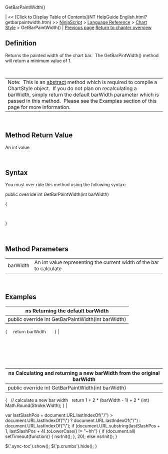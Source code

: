 ﻿










 


GetBarPaintWidth()







| &lt;&lt; [Click to Display Table of Contents](NT HelpGuide English.html?getbarpaintwidth.htm) &gt;&gt;
 [NinjaScript](ninjascript.htm) &gt; [Language Reference](language_reference_wip.htm) &gt; [Chart Style](chart_style.htm) &gt;
GetBarPaintWidth() | [Previous page](downbrushdx.htm)
[Return to chapter overview](chart_style.htm)










Definition
----------


Returns the painted width of the chart bar.  The GetBarPintWidth() method will return a minimum value of 1.


 




|  |
| --- |
| Note:  This is an [abstract](https://msdn.microsoft.com/en-us/library/sf985hc5.aspx) method which is required to compile a ChartStyle object.  If you do not plan on recalculating a barWidth, simply return the default barWidth parameter which is passed in this method.  Please see the Examples section of this page for more information. |



 


Method Return Value
-------------------


An int value


 


Syntax
------


You must over ride this method using the following syntax:



public override int GetBarPaintWidth(int barWidth)  

{  

   

}


 


Method Parameters
-----------------




|  |  |
| --- | --- |
| barWidth | An int value representing the current width of the bar to calculate |



 



Examples
--------




| ns Returning the default barWidth |
| --- |
| public override int GetBarPaintWidth(int barWidth)
{
     return barWidth      
} |



 


 


 




| ns Calculating and returning a new barWidth from the original barWidth |
| --- |
| public override int GetBarPaintWidth(int barWidth)
{
   // calculate a new bar width 
   return 1 + 2 * (barWidth - 1) + 2 * (int) Math.Round(Stroke.Width);
} |






 
 var lastSlashPos = document.URL.lastIndexOf("/") &gt; document.URL.lastIndexOf("\\") ? document.URL.lastIndexOf("/") : document.URL.lastIndexOf("\\");
 if (document.URL.substring(lastSlashPos + 1, lastSlashPos + 4).toLowerCase() != "~hh") {
 if (document.all) setTimeout(function() {
 nsrInit();
 }, 20);
 else nsrInit();
 }
 
 
 $('.sync-toc').show();
 $('p.crumbs').hide();
 }
 
 
 



